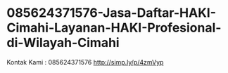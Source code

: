 # 085624371576-Jasa-Daftar-HAKI-Cimahi-Layanan-HAKI-Profesional-di-Wilayah-Cimahi
Kontak Kami : 085624371576  http://simp.ly/p/4zmVyp
